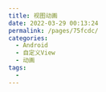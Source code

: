 ```yaml
---
title: 视图动画
date: 2022-03-29 00:13:24
permalink: /pages/75fcdc/
categories:
  - Android
  - 自定义View
  - 动画
tags:
  - 
---
```

